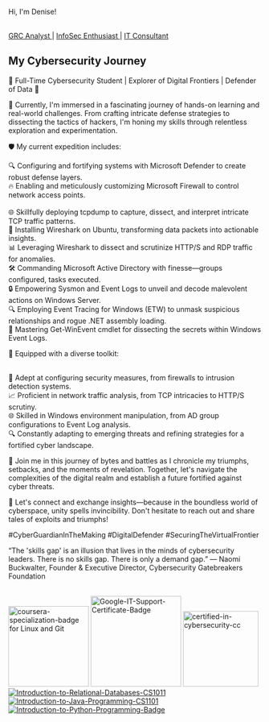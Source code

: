 Hi, I'm Denise! 

<br><a href="https://www.wgu.edu/online-it-degrees/cybersecurity-information-assurance-bachelors-program.html#_">GRC Analyst </a>| <a href="https://www.credly.com/badges/67e0f107-fc4b-48ce-a6d8-fa0fe39dcca4/public_url">InfoSec Enthusiast </a> | <a href="https://cybergate2.com/">IT Consultant</a><br/>

<h2>My Cybersecurity Journey</h2>

🔐 Full-Time Cybersecurity Student | Explorer of Digital Frontiers | Defender of Data 💼

🚀 Currently, I'm immersed in a fascinating journey of hands-on learning and real-world challenges. From crafting intricate defense strategies to dissecting the tactics of hackers, I'm honing my skills through relentless exploration and experimentation.

🛡️ My current expedition includes:

🔍 Configuring and fortifying systems with Microsoft Defender to create robust defense layers.
<br>🔥 Enabling and meticulously customizing Microsoft Firewall to control network access points.</br>
<br>🌐 Skillfully deploying tcpdump to capture, dissect, and interpret intricate TCP traffic patterns.
<br>🔌 Installing Wireshark on Ubuntu, transforming data packets into actionable insights.
<br>📊 Leveraging Wireshark to dissect and scrutinize HTTP/S and RDP traffic for anomalies.
<br>🛠️ Commanding Microsoft Active Directory with finesse—groups configured, tasks executed.
<br>🔒 Empowering Sysmon and Event Logs to unveil and decode malevolent actions on Windows Server.
<br>🔍 Employing Event Tracing for Windows (ETW) to unmask suspicious relationships and rogue .NET assembly loading.
<br>📜 Mastering Get-WinEvent cmdlet for dissecting the secrets within Windows Event Logs.</br>

🔧 Equipped with a diverse toolkit:

<br>🔐 Adept at configuring security measures, from firewalls to intrusion detection systems.
<br>📈 Proficient in network traffic analysis, from TCP intricacies to HTTP/S scrutiny.
<br>🌐 Skilled in Windows environment manipulation, from AD group configurations to Event Log analysis.
<br>🔍 Constantly adapting to emerging threats and refining strategies for a fortified cyber landscape.

🌟 Join me in this journey of bytes and battles as I chronicle my triumphs, setbacks, and the moments of revelation. Together, let's navigate the complexities of the digital realm and establish a future fortified against cyber threats.

🔗 Let's connect and exchange insights—because in the boundless world of cyberspace, unity spells invincibility. Don't hesitate to reach out and share tales of exploits and triumphs!

#CyberGuardianInTheMaking #DigitalDefender #SecuringTheVirtualFrontier

“The 'skills gap' is an illusion that lives in the minds of cybersecurity leaders. There is no skills gap. There is only a demand gap.”
— Naomi Buckwalter, Founder & Executive Director, Cybersecurity Gatebreakers Foundation


<br><a href="https://imgbb.com/"><img src="https://i.ibb.co/qy9kgyz/coursera-specialization-badge.png" alt="coursera-specialization-badge for Linux and Git" border="0" size="160" height="160" width="160"></a>   <a href="https://ibb.co/YfBYj4Q"><img src="https://i.ibb.co/WBvqKN5/Google-IT-Support-Certificate-Badge.png" alt="Google-IT-Support-Certificate-Badge" border="0" size="180" height="180" width="180"></a>   <a href="https://ibb.co/YfBYj4Q"><a href="https://imgbb.com/"><img src="https://i.ibb.co/ZBGM3zb/certified-in-cybersecurity-cc.png" alt="certified-in-cybersecurity-cc" border="0" size="150" height="150" width="150"></a>   <a href="https://ibb.co/374FXsn"><img src="https://i.ibb.co/374FXsn/Introduction-to-Relational-Databases-CS1011.png" alt="Introduction-to-Relational-Databases-CS1011" border="0"></a>   <a href="https://ibb.co/Scpth9h"><img src="https://i.ibb.co/Scpth9h/Introduction-to-Java-Programming-CS1101.png" alt="Introduction-to-Java-Programming-CS1101" border="0"></a>   <a href="https://ibb.co/GF03G5j"><img src="https://i.ibb.co/GF03G5j/Introduction-to-Python-Programming-Badge.png" alt="Introduction-to-Python-Programming-Badge" border="0"></a>



